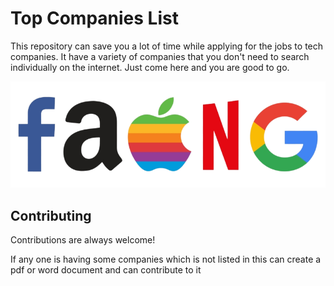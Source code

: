 
# Top Companies List

This repository can save you a lot of time while applying for the jobs to tech companies. It have a variety of companies that you don't need to search individually on the internet. Just come here and you are good to go.

![What is this](Img.png)

## Contributing

Contributions are always welcome!

If any one is having some companies which is not listed in this can create a pdf or word document and can contribute to it


